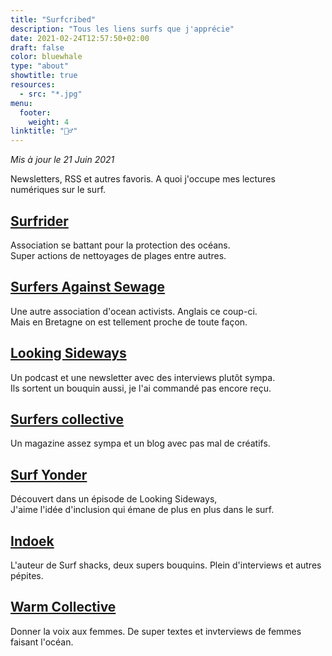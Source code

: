 ```yaml
---
title: "Surfcribed"
description: "Tous les liens surfs que j'apprécie"
date: 2021-02-24T12:57:50+02:00
draft: false
color: bluewhale
type: "about"
showtitle: true
resources:
  - src: "*.jpg"
menu:
  footer:
    weight: 4
linktitle: "🏄‍♂️"
---
```


<span class="text-gray-500">*Mis à jour le 21 Juin 2021*</span>

Newsletters, RSS et autres favoris. A quoi j'occupe mes lectures numériques sur le surf.

## [Surfrider](https://surfrider.eu/)

Association se battant pour la protection des océans.  
Super actions de nettoyages de plages entre autres.

## [Surfers Against Sewage](https://sas.org.uk)

Une autre association d'ocean activists. Anglais ce coup-ci.  
Mais en Bretagne on est tellement proche de toute façon.

## [Looking Sideways](https://wearelookingsideways.com/)

Un podcast et une newsletter avec des interviews plutôt sympa.  
Ils sortent un bouquin aussi, je l'ai commandé pas encore reçu.

## [Surfers collective](http://surferscollective.com/journal/)

Un magazine assez sympa et un blog avec pas mal de créatifs.

## [Surf Yonder](https://www.surfyonder.com/stories)

Découvert dans un épisode de Looking Sideways,   
J'aime l'idée d'inclusion qui émane de plus en plus dans le surf.

## [Indoek](https://indoek.com/)

L'auteur de Surf shacks, deux supers bouquins. Plein d'interviews et autres pépites.

## [Warm Collective](https://warm-collective.com/)

Donner la voix aux femmes. De super textes et invterviews de femmes faisant l'océan.


